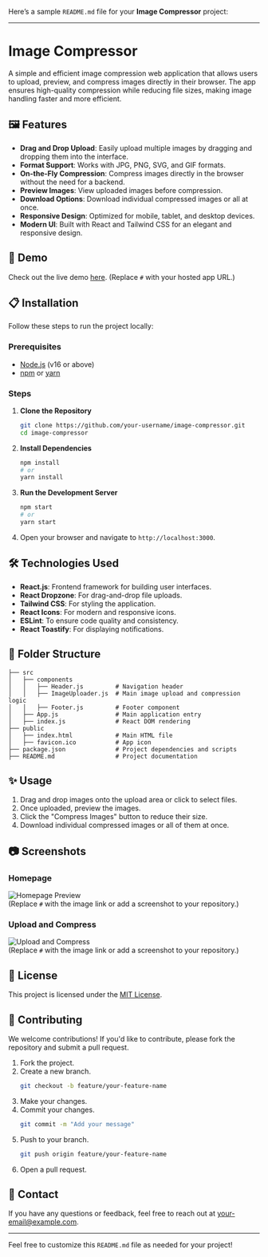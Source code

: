 Here’s a sample `README.md` file for your **Image Compressor** project:

---

# Image Compressor

A simple and efficient image compression web application that allows users to upload, preview, and compress images directly in their browser. The app ensures high-quality compression while reducing file sizes, making image handling faster and more efficient.

## 🖼️ Features

- **Drag and Drop Upload**: Easily upload multiple images by dragging and dropping them into the interface.
- **Format Support**: Works with JPG, PNG, SVG, and GIF formats.
- **On-the-Fly Compression**: Compress images directly in the browser without the need for a backend.
- **Preview Images**: View uploaded images before compression.
- **Download Options**: Download individual compressed images or all at once.
- **Responsive Design**: Optimized for mobile, tablet, and desktop devices.
- **Modern UI**: Built with React and Tailwind CSS for an elegant and responsive design.

## 🚀 Demo

Check out the live demo [here](#). (Replace `#` with your hosted app URL.)

## 📋 Installation

Follow these steps to run the project locally:

### Prerequisites

- [Node.js](https://nodejs.org/) (v16 or above)
- [npm](https://www.npmjs.com/) or [yarn](https://yarnpkg.com/)

### Steps

1. **Clone the Repository**
   ```bash
   git clone https://github.com/your-username/image-compressor.git
   cd image-compressor
   ```

2. **Install Dependencies**
   ```bash
   npm install
   # or
   yarn install
   ```

3. **Run the Development Server**
   ```bash
   npm start
   # or
   yarn start
   ```

4. Open your browser and navigate to `http://localhost:3000`.

## 🛠️ Technologies Used

- **React.js**: Frontend framework for building user interfaces.
- **React Dropzone**: For drag-and-drop file uploads.
- **Tailwind CSS**: For styling the application.
- **React Icons**: For modern and responsive icons.
- **ESLint**: To ensure code quality and consistency.
- **React Toastify**: For displaying notifications.

## 📂 Folder Structure

```
├── src
│   ├── components
│   │   ├── Header.js         # Navigation header
│   │   ├── ImageUploader.js  # Main image upload and compression logic
│   │   ├── Footer.js         # Footer component
│   ├── App.js                # Main application entry
│   ├── index.js              # React DOM rendering
├── public
│   ├── index.html            # Main HTML file
│   ├── favicon.ico           # App icon
├── package.json              # Project dependencies and scripts
├── README.md                 # Project documentation
```

## ✨ Usage

1. Drag and drop images onto the upload area or click to select files.
2. Once uploaded, preview the images.
3. Click the "Compress Images" button to reduce their size.
4. Download individual compressed images or all of them at once.

## 📷 Screenshots

### Homepage

![Homepage Preview](#)  
(Replace `#` with the image link or add a screenshot to your repository.)

### Upload and Compress

![Upload and Compress](#)  
(Replace `#` with the image link or add a screenshot to your repository.)

## 📜 License

This project is licensed under the [MIT License](LICENSE).

## 🙌 Contributing

We welcome contributions! If you'd like to contribute, please fork the repository and submit a pull request.

1. Fork the project.
2. Create a new branch.
   ```bash
   git checkout -b feature/your-feature-name
   ```
3. Make your changes.
4. Commit your changes.
   ```bash
   git commit -m "Add your message"
   ```
5. Push to your branch.
   ```bash
   git push origin feature/your-feature-name
   ```
6. Open a pull request.

## 📧 Contact

If you have any questions or feedback, feel free to reach out at [your-email@example.com](mailto:your-email@example.com).

---

Feel free to customize this `README.md` file as needed for your project!
